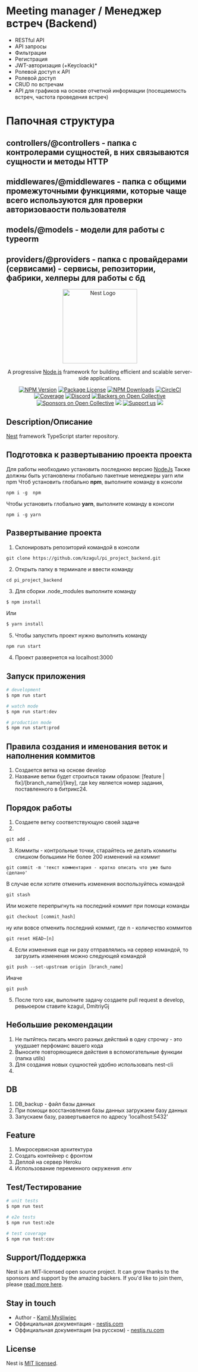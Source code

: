 # Meeting manager / Менеджер встреч (Backend)

- RESTful API
- API запросы 
- Фильтрации
- Регистрация 
-	JWT-авторизация (+Keycloack)*
-	Ролевой доступ к API
-	Ролевой доступ
-	CRUD по встречам
-	API для графиков на основе отчетной информации (посещаемость встреч, частота проведения встреч)

# Папочная структура
## controllers/@controllers - папка с контролерами сущностей, в них связываются сущности и методы HTTP
## middlewares/@middlewares - папка с общими промежуточными функциями, которые чаще всего используются для проверки авторизоваости пользователя
## models/@models - модели для работы с typeorm
## providers/@providers - папка с провайдерами (сервисами) - сервисы, репозитории, фабрики, хелперы для работы с бд

<p align="center">
  <a href="http://nestjs.com/" target="blank"><img src="https://nestjs.com/img/logo-small.svg" width="200" alt="Nest Logo" /></a>
</p>

[circleci-image]: https://img.shields.io/circleci/build/github/nestjs/nest/master?token=abc123def456
[circleci-url]: https://circleci.com/gh/nestjs/nest

  <p align="center">A progressive <a href="http://nodejs.org" target="_blank">Node.js</a> framework for building efficient and scalable server-side applications.</p>
    <p align="center">
<a href="https://www.npmjs.com/~nestjscore" target="_blank"><img src="https://img.shields.io/npm/v/@nestjs/core.svg" alt="NPM Version" /></a>
<a href="https://www.npmjs.com/~nestjscore" target="_blank"><img src="https://img.shields.io/npm/l/@nestjs/core.svg" alt="Package License" /></a>
<a href="https://www.npmjs.com/~nestjscore" target="_blank"><img src="https://img.shields.io/npm/dm/@nestjs/common.svg" alt="NPM Downloads" /></a>
<a href="https://circleci.com/gh/nestjs/nest" target="_blank"><img src="https://img.shields.io/circleci/build/github/nestjs/nest/master" alt="CircleCI" /></a>
<a href="https://coveralls.io/github/nestjs/nest?branch=master" target="_blank"><img src="https://coveralls.io/repos/github/nestjs/nest/badge.svg?branch=master#9" alt="Coverage" /></a>
<a href="https://discord.gg/G7Qnnhy" target="_blank"><img src="https://img.shields.io/badge/discord-online-brightgreen.svg" alt="Discord"/></a>
<a href="https://opencollective.com/nest#backer" target="_blank"><img src="https://opencollective.com/nest/backers/badge.svg" alt="Backers on Open Collective" /></a>
<a href="https://opencollective.com/nest#sponsor" target="_blank"><img src="https://opencollective.com/nest/sponsors/badge.svg" alt="Sponsors on Open Collective" /></a>
  <a href="https://paypal.me/kamilmysliwiec" target="_blank"><img src="https://img.shields.io/badge/Donate-PayPal-ff3f59.svg"/></a>
    <a href="https://opencollective.com/nest#sponsor"  target="_blank"><img src="https://img.shields.io/badge/Support%20us-Open%20Collective-41B883.svg" alt="Support us"></a>
  <a href="https://twitter.com/nestframework" target="_blank"><img src="https://img.shields.io/twitter/follow/nestframework.svg?style=social&label=Follow"></a>
</p>
  <!--[![Backers on Open Collective](https://opencollective.com/nest/backers/badge.svg)](https://opencollective.com/nest#backer)
  [![Sponsors on Open Collective](https://opencollective.com/nest/sponsors/badge.svg)](https://opencollective.com/nest#sponsor)-->

## Description/Описание

[Nest](https://github.com/nestjs/nest) framework TypeScript starter repository.

## Подготовка к развертыванию проекта проекта 
Для работы необходимо установить последнюю версию [NodeJs](https://nodejs.org/en/) 
Также должны быть установлены глобально пакетные менеджеры yarn или npm 
Чтоб установить глобально **npm**, выполните команду в консоли 
```
npm i -g  npm 
```
Чтобы установить глобально **yarn**, выполните команду в консоли 
```
npm i -g yarn 
```

## Развертывание проекта

1. Склонировать репозиторий командой в консоли
```
git clone https://github.com/kzagul/pi_project_backend.git
```
2. Открыть папку в терминале и ввести команду 
```
cd pi_project_backend

``` 
3. Для сборки .node_modules выполните команду
```bash
$ npm install
```
Или
```bash
$ yarn install
```
5. Чтобы запустить проект нужно выполнить команду 
```
npm run start 
``` 
4. Проект развернется на localhost:3000

## Запуск приложения

```bash
# development
$ npm run start

# watch mode
$ npm run start:dev

# production mode
$ npm run start:prod
```

## Правила создания и именования веток и наполнения коммитов
1. Cоздается ветка на основе develop 
2. Название ветки будет строиться таким образом: [feature | fix]/[branch_name]/[key], где key является номер задания, поставленного в битрикс24.

## Порядок работы 
1. Создаете ветку соответствующую своей задаче
2. 
```
git add . 
```
3. Коммиты - контрольные точки, старайтесь не делать коммиты слишком большими
Не более 200 изменений на коммит
```
git commit -m 'текст комментария - кратко описать что уже было сделано'
```
В случае если хотите отменить изменения воспользуйтесь командой 
```
git stash
```
Или можете перепрыгнуть на последний коммит при помощи команды 
```
git checkout [commit_hash]
```
ну или вовсе отменить последний коммит, где n - количество коммитов 
```
git reset HEAD~[n]
```
4. Если изменения еще ни разу отправлялись на сервер командой, то загрузить изменения можно следующей командой 
```
git push --set-upstream origin [branch_name]
```
Иначе 
```
git push
```
5. После того как, выполните задачу создаете pull request в develop, ревьюером ставите kzagul, DmitriyGj

## Небольшие рекомендации
1. Не пытйтесь писать много разных действий в одну строчку - это ухудшает перфоманс вашего кода
2. Выносите повторяющиеся действия в вспомогательные функции (папка utils)
3. Для создания новых сущностей удобно использовать nest-cli
4. 

## DB
1. DB_backup - файл базы данных
2. При помощи восстановления базы данных загружаем базу данных 
3. Запускаем базу, развертывается по адресу 'localhost:5432'

## Feature 
1. Микросервисная архитектура
2. Создать контейнер с фронтом
3. Деплой на сервер Heroku
4. Использование переменного окружения .env

## Test/Тестирование

```bash
# unit tests
$ npm run test

# e2e tests
$ npm run test:e2e

# test coverage
$ npm run test:cov
```

## Support/Поддержка

Nest is an MIT-licensed open source project. It can grow thanks to the sponsors and support by the amazing backers. If you'd like to join them, please [read more here](https://docs.nestjs.com/support).

## Stay in touch

- Author - [Kamil Myśliwiec](https://kamilmysliwiec.com)
- Оффициальная документация - [nestjs.com](https://nestjs.com/)
- Оффициальная документация (на русском)  - [nestjs.ru.com](https://nestjs.ru.com/)

## License

Nest is [MIT licensed](LICENSE).
